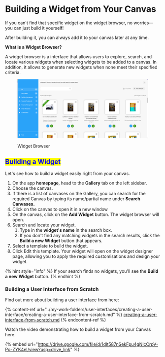 # Building a Widget from Your Canvas

If you can't find that specific widget on the widget browser, no worries—you can just build it yourself!

After building it, you can always add it to your canvas later at any time.

**What is a Widget Browser?**

A widget browser is a interface that allows users to explore, search, and locate various widgets when selecting widgets to be added to a canvas. In addition, it allows to generate new widgets when none meet their specified criteria.

<figure><img src="../.gitbook/assets/LC_Building a Widget from Your Canvas_s1.png" alt=""><figcaption><p>Widget Browser</p></figcaption></figure>

## <mark style="color:blue;">Building a Widget</mark>

Let's see how to build a widget easily right from your canvas.

1. On the app **homepage**, head to the **Gallery** tab on the left sidebar.
2. Choose the canvas.
3. If there is a list of canvases on the Gallery, you can search for the required Canvas by typing its name/partial name under **Search Canvases.**
4. Click on the canvas to open it in a new window
5. On the canvas, click on the **Add Widget** button. The widget browser will open.
6. Search and locate your widget.
   1. Type in the **widget's name** in the search box.
   2. If you don't find any matching widgets in the search results, click the **Build a new Widget** button that appears.
7. Select a template to build the widget.
8. Click Edit this template. Your widget will open on the widget designer page, allowing you to apply the required customisations and design your widget.

{% hint style="info" %}
If your search finds no widgets, you'll see the **Build a new Widget** button.
{% endhint %}

### Building a User Interface from Scratch

Find out more about building a user interface from here:

{% content-ref url="../my-work-folders/user-interfaces/creating-a-user-interface/creating-a-user-interface-from-scratch.md" %}
[creating-a-user-interface-from-scratch.md](../my-work-folders/user-interfaces/creating-a-user-interface/creating-a-user-interface-from-scratch.md)
{% endcontent-ref %}

Watch the video demonstrating how to build a widget from your Canvas here.

{% embed url="https://drive.google.com/file/d/1dIt587nSekFpu4gNIcCrpV-Po-ZYK4eI/view?usp=drive_link" %}
